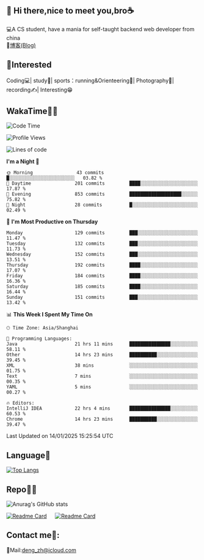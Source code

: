 👋 Hi there,nice to meet you,bro☕
---
💻A CS student, have a mania for self-taught backend web developer from china   
📌[博客(Blog)](https://github.com/HealUP/MyBlog)

 <!-- waka-box start -->
 <!-- waka-box end -->
 
🧲**Interested**
--
Coding💻| study📖| sports：running&Orienteering🏃‍| Photography📸| recording✍️| Interesting😁

WakaTime👨‍💻
---
<!--START_SECTION:waka-->
![Code Time](http://img.shields.io/badge/Code%20Time-2%2C413%20hrs%205%20mins-blue)

![Profile Views](http://img.shields.io/badge/Profile%20Views-0-blue)

![Lines of code](https://img.shields.io/badge/From%20Hello%20World%20I%27ve%20Written-205.1%20thousand%20lines%20of%20code-blue)

**I'm a Night 🦉** 

```text
🌞 Morning                43 commits          █░░░░░░░░░░░░░░░░░░░░░░░░   03.82 % 
🌆 Daytime                201 commits         ████░░░░░░░░░░░░░░░░░░░░░   17.87 % 
🌃 Evening                853 commits         ███████████████████░░░░░░   75.82 % 
🌙 Night                  28 commits          █░░░░░░░░░░░░░░░░░░░░░░░░   02.49 % 
```
📅 **I'm Most Productive on Thursday** 

```text
Monday                   129 commits         ███░░░░░░░░░░░░░░░░░░░░░░   11.47 % 
Tuesday                  132 commits         ███░░░░░░░░░░░░░░░░░░░░░░   11.73 % 
Wednesday                152 commits         ███░░░░░░░░░░░░░░░░░░░░░░   13.51 % 
Thursday                 192 commits         ████░░░░░░░░░░░░░░░░░░░░░   17.07 % 
Friday                   184 commits         ████░░░░░░░░░░░░░░░░░░░░░   16.36 % 
Saturday                 185 commits         ████░░░░░░░░░░░░░░░░░░░░░   16.44 % 
Sunday                   151 commits         ███░░░░░░░░░░░░░░░░░░░░░░   13.42 % 
```


📊 **This Week I Spent My Time On** 

```text
🕑︎ Time Zone: Asia/Shanghai

💬 Programming Languages: 
Java                     21 hrs 11 mins      ███████████████░░░░░░░░░░   58.11 % 
Other                    14 hrs 23 mins      ██████████░░░░░░░░░░░░░░░   39.45 % 
XML                      38 mins             ░░░░░░░░░░░░░░░░░░░░░░░░░   01.75 % 
Text                     7 mins              ░░░░░░░░░░░░░░░░░░░░░░░░░   00.35 % 
YAML                     5 mins              ░░░░░░░░░░░░░░░░░░░░░░░░░   00.27 % 

🔥 Editors: 
IntelliJ IDEA            22 hrs 4 mins       ███████████████░░░░░░░░░░   60.53 % 
Chrome                   14 hrs 23 mins      ██████████░░░░░░░░░░░░░░░   39.47 % 
```


 Last Updated on 14/01/2025 15:25:54 UTC
<!--END_SECTION:waka-->

Language🚀
---
[![Top Langs](https://github-readme-stats.vercel.app/api/top-langs/?username=HealUP&layout=compact&hide_border=true)](https://github.com/HealUP)

Repo🧑‍💻
---
![Anurag's GitHub stats](https://github-readme-stats.vercel.app/api?username=HealUP&count_private=true&show_icons=true&theme=gruvbox&hide_border=true) 

[![Readme Card](https://github-readme-stats.vercel.app/api/pin/?username=HealUP&repo=InternetEy&theme=transparent)](https://github.com/HealUP/InternetEy) &emsp;
[![Readme Card](https://github-readme-stats.vercel.app/api/pin/?username=HealUP&repo=CampusExperience&theme=transparent)](https://github.com/HealUP/CampusExperience)


Contact me📱:
---
📮Mail:deng_zh@icloud.com  
